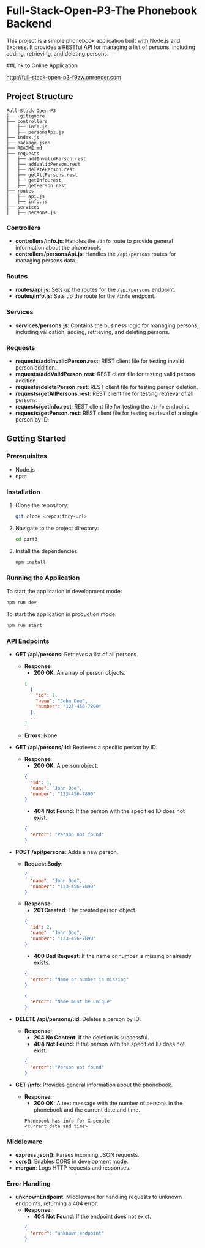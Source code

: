 # Full-Stack-Open-P3-The Phonebook Backend

This project is a simple phonebook application built with Node.js and Express. It provides a RESTful API for managing a list of persons, including adding, retrieving, and deleting persons.

##Link to Online Application

http://full-stack-open-p3-f9zw.onrender.com

## Project Structure

```
Full-Stack-Open-P3
├── .gitignore
├── controllers
│   ├── info.js
│   ├── personsApi.js
├── index.js
├── package.json
├── README.md
├── requests
│   ├── addInvalidPerson.rest
│   ├── addValidPerson.rest
│   ├── deletePerson.rest
│   ├── getAllPersons.rest
│   ├── getInfo.rest
│   ├── getPerson.rest
├── routes
│   ├── api.js
│   ├── info.js
├── services
│   ├── persons.js
```

### Controllers

- **controllers/info.js**: Handles the `/info` route to provide general information about the phonebook.
- **controllers/personsApi.js**: Handles the `/api/persons` routes for managing persons data.

### Routes

- **routes/api.js**: Sets up the routes for the `/api/persons` endpoint.
- **routes/info.js**: Sets up the route for the `/info` endpoint.

### Services

- **services/persons.js**: Contains the business logic for managing persons, including validation, adding, retrieving, and deleting persons.

### Requests

- **requests/addInvalidPerson.rest**: REST client file for testing invalid person addition.
- **requests/addValidPerson.rest**: REST client file for testing valid person addition.
- **requests/deletePerson.rest**: REST client file for testing person deletion.
- **requests/getAllPersons.rest**: REST client file for testing retrieval of all persons.
- **requests/getInfo.rest**: REST client file for testing the `/info` endpoint.
- **requests/getPerson.rest**: REST client file for testing retrieval of a single person by ID.

## Getting Started

### Prerequisites

- Node.js
- npm

### Installation

1. Clone the repository:
    ```sh
    git clone <repository-url>
    ```
2. Navigate to the project directory:
    ```sh
    cd part3
    ```
3. Install the dependencies:
    ```sh
    npm install
    ```

### Running the Application

To start the application in development mode:
```sh
npm run dev
```
To start the application in production mode:
```sh
npm run start
```

### API Endpoints

- **GET /api/persons**: Retrieves a list of all persons.
  - **Response**: 
    - **200 OK**: An array of person objects.
    ```json
    [
      {
        "id": 1,
        "name": "John Doe",
        "number": "123-456-7890"
      },
      ...
    ]
    ```
  - **Errors**: None.

- **GET /api/persons/:id**: Retrieves a specific person by ID.
  - **Response**:
    - **200 OK**: A person object.
    ```json
    {
      "id": 1,
      "name": "John Doe",
      "number": "123-456-7890"
    }
    ```
    - **404 Not Found**: If the person with the specified ID does not exist.
    ```json
    {
      "error": "Person not found"
    }
    ```

- **POST /api/persons**: Adds a new person.
  - **Request Body**:
    ```json
    {
      "name": "John Doe",
      "number": "123-456-7890"
    }
    ```
  - **Response**:
    - **201 Created**: The created person object.
    ```json
    {
      "id": 2,
      "name": "John Doe",
      "number": "123-456-7890"
    }
    ```
    - **400 Bad Request**: If the name or number is missing or already exists.
    ```json
    {
      "error": "Name or number is missing"
    }
    ```
    ```json
    {
      "error": "Name must be unique"
    }
    ```

- **DELETE /api/persons/:id**: Deletes a person by ID.
  - **Response**:
    - **204 No Content**: If the deletion is successful.
    - **404 Not Found**: If the person with the specified ID does not exist.
    ```json
    {
      "error": "Person not found"
    }
    ```

- **GET /info**: Provides general information about the phonebook.
  - **Response**:
    - **200 OK**: A text message with the number of persons in the phonebook and the current date and time.
    ```text
    Phonebook has info for X people
    <current date and time>
    ```

### Middleware

- **express.json()**: Parses incoming JSON requests.
- **cors()**: Enables CORS in development mode.
- **morgan**: Logs HTTP requests and responses.

### Error Handling

- **unknownEndpoint**: Middleware for handling requests to unknown endpoints, returning a 404 error.
  - **Response**:
    - **404 Not Found**: If the endpoint does not exist.
    ```json
    {
      "error": "unknown endpoint"
    }
    ```
